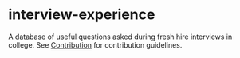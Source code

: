 # interview-experience
A database of useful questions asked during fresh hire interviews in college.
See [Contribution](/Contribute.md) for contribution guidelines.